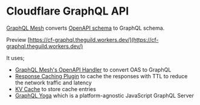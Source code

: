# Cloudflare GraphQL API

[GraphQL Mesh](https://the-guild.dev/graphql/mesh) converts [OpenAPI schema](https://github.com/cloudflare/api-schemas) to GraphQL schema.

Preview [https://cf-graphql.theguild.workers.dev/](https://cf-graphql.theguild.workers.dev/)

It uses;

- [GraphQL Mesh's OpenAPI Handler](https://the-guild.dev/graphql/mesh/docs/handlers/openapi) to convert OAS to GraphQL
- [Response Caching Plugin](https://the-guild.dev/graphql/mesh/docs/plugins/response-caching) to cache the responses with TTL to reduce the network traffic and latency
- [KV Cache](https://the-guild.dev/graphql/mesh/docs/cache/cfwKv) to store cache entries
- [GraphQL Yoga](https://the-guild.dev/graphql/yoga-server/docs/integrations/integration-with-cloudflare-workers) which is a platform-agnostic JavaScript GraphQL Server
